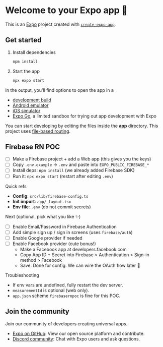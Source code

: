 # Welcome to your Expo app 👋

This is an [Expo](https://expo.dev) project created with [`create-expo-app`](https://www.npmjs.com/package/create-expo-app).

## Get started

1. Install dependencies

   ```bash
   npm install
   ```

2. Start the app

   ```bash
   npx expo start
   ```

In the output, you'll find options to open the app in a

- [development build](https://docs.expo.dev/develop/development-builds/introduction/)
- [Android emulator](https://docs.expo.dev/workflow/android-studio-emulator/)
- [iOS simulator](https://docs.expo.dev/workflow/ios-simulator/)
- [Expo Go](https://expo.dev/go), a limited sandbox for trying out app development with Expo

You can start developing by editing the files inside the **app** directory. This project uses [file-based routing](https://docs.expo.dev/router/introduction).


## Firebase RN POC 

- [ ] Make a Firebase project + add a Web app (this gives you the keys)
- [ ] Copy `.env.example` → `.env` and paste into `EXPO_PUBLIC_FIREBASE_*`
- [ ] Install deps: `npm install` (we already added Firebase SDK)
- [ ] Run it: `npx expo start` (restart after editing `.env`)

Quick refs
- __Config__: `src/lib/firebase-config.ts`
- __Init import__: `app/_layout.tsx`
- __Env file__: `.env` (do not commit secrets)

Next (optional, pick what you like ✨)
- [ ] Enable Email/Password in Firebase Authentication
- [ ] Add simple sign up / sign in screens (uses `firebase/auth`)
- [ ] Enable Google provider if needed
- [ ] Enable Facebook provider (cute bonus!)
  - Make a Facebook app at developers.facebook.com
  - Copy App ID + Secret into Firebase > Authentication > Sign-in method > Facebook
  - Save. Done for config. We can wire the OAuth flow later 💙

Troubleshooting
- If env vars are undefined, fully restart the dev server.
- `measurementId` is optional (web only).
- `app.json` scheme `firebasernpoc` is fine for this POC.

## Join the community

Join our community of developers creating universal apps.

- [Expo on GitHub](https://github.com/expo/expo): View our open source platform and contribute.
- [Discord community](https://chat.expo.dev): Chat with Expo users and ask questions.

